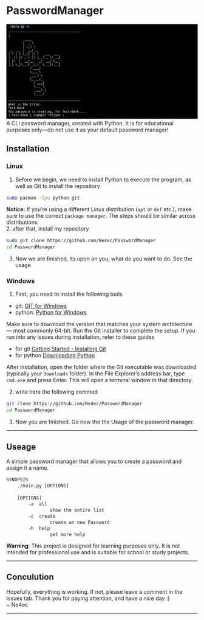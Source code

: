 # PasswordManager
![password_manager_proof_of_concept](https://github.com/Ne4ec/PasswordManager/blob/main/.pictures/passsword_manager_poc.png) <br>
A CLI password manager, created with Python. It is for educational purposes only—do not use it as your default password manager!

## Installation
### Linux
1. Before we begin, we need to install Python to execute the program, as well as Git to install the repository
```bash
sudo pacman -Syu python git 
```
**Notice:** If you're using a different Linux distribution (`apt` or `dnf` etc.), make sure to use the correct `package manager`. The steps should be similar across distributions. <br>
2. after that, install my repository
```bash
sudo git clone https://github.com/Ne4ec/PasswordManager
cd PasswordManager
```
3. Now we are finished, its upon on you, what do you want to do. See the usage
### Windows
1. First, you need to install the following tools
- git: [GIT for Windows](https://git-scm.com/downloads/win)
- python: [Python for Windows](https://www.python.org/downloads/windows/)

Make sure to download the version that matches your system architecture — most commonly 64-bit. Run the Git installer to complete the setup. If you run into any issues during installation, refer to these guides
- for git [Getting Started - Installing Git](https://git-scm.com/book/en/v2/Getting-Started-Installing-Git)
- for python [Downloading Python](https://wiki.python.org/moin/BeginnersGuide/Download)

After installation, open the folder where the Git executable was downloaded (typically your `Downloads` folder). In the File Explorer’s address bar, type `cmd.exe` and press Enter. This will open a terminal window in that directory.

2. write here the following commed
```bash
git clone https://github.com/Ne4ec/PasswordManager
cd PasswordManager
```
3. Now you are finished. Go now the the Usage of the password manager.
____
## Useage
A simple password manager that allows you to create a password and assign it a name.
```
SYNOPSIS 
    ./main.py [OPTIONS]

    [OPTIONS]
        -a  all
                show the entire list
        -c  create
                create an new Password
        -h  help
                get more help
```
**Warning**: This project is designed for learning purposes only. It is not intended for professional use and is suitable for school or study projects. <br>
____
## Conculution
Hopefully, everything is working. If not, please leave a comment in the Issues tab. Thank you for paying attention, and have a nice day :)<br>
~ Ne4ec
____
